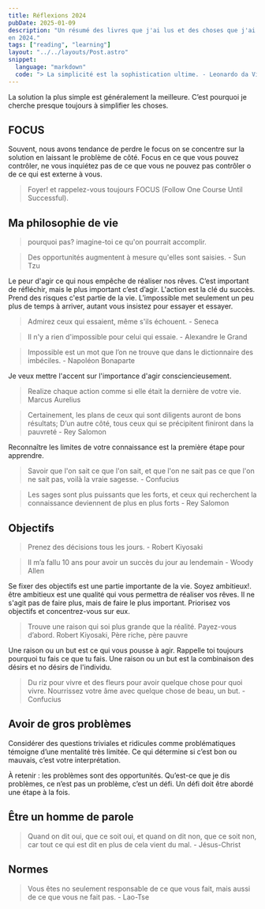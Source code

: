 ```yaml
---
title: Réflexions 2024
pubDate: 2025-01-09
description: "Un résumé des livres que j'ai lus et des choses que j'ai apprises
en 2024."
tags: ["reading", "learning"]
layout: "../../layouts/Post.astro"
snippet:
  language: "markdown"
  code: "> La simplicité est la sophistication ultime. - Leonardo da Vinci\n"
---
```


La solution la plus simple est généralement la meilleure. C’est pourquoi je
cherche presque toujours à simplifier les choses.

## FOCUS

Souvent, nous avons tendance de perdre le focus on se concentre sur la solution
en laissant le problème de côté. Focus en ce que vous pouvez contrôler, ne vous
inquiétez pas de ce que vous ne pouvez pas contrôler o de ce qui est externe à
vous.

> Foyer! et rappelez-vous toujours FOCUS (Follow One Course Until Successful).

## Ma philosophie de vie

> pourquoi pas? imagine-toi ce qu'on pourrait accomplir.

<!--  -->

> Des opportunités augmentent à mesure qu'elles sont saisies. - Sun Tzu

Le peur d'agir ce qui nous empêche de réaliser nos rêves. C’est important de
réfléchir, mais le plus important c’est d’agir. L'action est la clé du succès.
Prend des risques c'est partie de la vie. L’impossible met seulement un peu
plus de temps à arriver, autant vous insistez pour essayer et essayer.

> Admirez ceux qui essaient, même s'ils échouent. - Seneca

<!--  -->

> Il n'y a rien d'impossible pour celui qui essaie. - Alexandre le Grand

<!--  -->

> Impossible est un mot que l’on ne trouve que dans le dictionnaire des
> imbéciles. - Napoléon Bonaparte

Je veux mettre l'accent sur l'importance d'agir consciencieusement.

> Realize chaque action comme si elle était la dernière de votre vie.
> Marcus Aurelius

<!--  -->

> Certainement, les plans de ceux qui sont diligents auront de bons résultats;
> D’un autre côté, tous ceux qui se précipitent finiront dans la
> pauvreté - Rey Salomon

Reconnaître les limites de votre connaissance est la première étape pour
apprendre.

> Savoir que l'on sait ce que l'on sait, et que l'on ne sait pas ce que l'on
> ne sait pas, voilà la vraie sagesse. - Confucius

<!--  -->

> Les sages sont plus puissants que les forts, et ceux qui recherchent la
> connaissance deviennent de plus en plus forts - Rey Salomon

## Objectifs

> Prenez des décisions tous les jours. - Robert Kiyosaki

<!--  -->

> Il m’a fallu 10 ans pour avoir un succès du jour au lendemain - Woody Allen

Se fixer des objectifs est une partie importante de la vie. Soyez ambitieux!.
être ambitieux est une qualité qui vous permettra de réaliser vos rêves. Il ne
s'agit pas de faire plus, mais de faire le plus important. Priorisez vos
objectifs et concentrez-vous sur eux.

<!--  -->

> Trouve une raison qui soi plus grande que la réalité. Payez-vous d’abord.
> Robert Kiyosaki, Père riche, père pauvre

Une raison ou un but est ce qui vous pousse à agir. Rappelle toi toujours
pourquoi tu fais ce que tu fais. Une raison ou un but est la combinaison des
désirs et no désirs de l'individu.

> Du riz pour vivre et des fleurs pour avoir quelque chose pour quoi vivre.
> Nourrissez votre âme avec quelque chose de beau, un but. - Confucius

## Avoir de gros problèmes

Considérer des questions triviales et ridicules comme problématiques témoigne
d’une mentalité très limitée. Ce qui détermine si c’est bon ou mauvais, c’est
votre interprétation.

À retenir : les problèmes sont des opportunités. Qu’est-ce que je dis problèmes,
ce n’est pas un problème, c’est un défi. Un défi doit être abordé une étape
à la fois.

## Être un homme de parole

> Quand on dit oui, que ce soit oui, et quand on dit non, que ce soit
> non, car tout ce qui est dit en plus de cela vient du mal. - Jésus-Christ

## Normes

> Vous êtes no seulement responsable de ce que vous fait, mais aussi de ce que
> vous ne fait pas. - Lao-Tse
